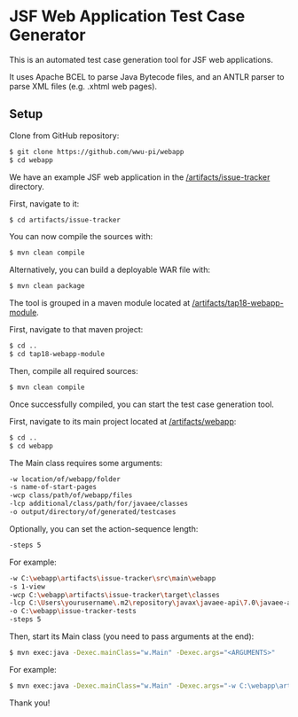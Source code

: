 # JSF Web Application Test Case Generator

This is an automated test case generation tool for JSF web applications.

It uses Apache BCEL to parse Java Bytecode files, and an ANTLR parser to parse XML files (e.g. .xhtml web pages).

## Setup

Clone from GitHub repository:

```bash
$ git clone https://github.com/wwu-pi/webapp
$ cd webapp
```

We have an example JSF web application in the [/artifacts/issue-tracker](https://github.com/wwu-pi/webapp/tree/master/artifacts/issue-tracker) directory.

First, navigate to it:

```bash
$ cd artifacts/issue-tracker
```

You can now compile the sources with:

```bash
$ mvn clean compile
```

Alternatively, you can build a deployable WAR file with:

```bash
$ mvn clean package
```

The tool is grouped in a maven module located at [/artifacts/tap18-webapp-module](https://github.com/wwu-pi/webapp/tree/master/artifacts/tap18-webapp-module).

First, navigate to that maven project:

```bash
$ cd ..
$ cd tap18-webapp-module
```

Then, compile all required sources:

```bash
$ mvn clean compile
```

Once successfully compiled, you can start the test case generation tool.

First, navigate to its main project located at [/artifacts/webapp](https://github.com/wwu-pi/webapp/tree/master/artifacts/webapp):

```bash
$ cd ..
$ cd webapp
```

The Main class requires some arguments:

```bash
-w location/of/webapp/folder
-s name-of-start-pages
-wcp class/path/of/webapp/files
-lcp additional/class/path/for/javaee/classes
-o output/directory/of/generated/testcases
```

Optionally, you can set the action-sequence length:

```bash
-steps 5
```

For example:

```bash
-w C:\webapp\artifacts\issue-tracker\src\main\webapp
-s 1-view
-wcp C:\webapp\artifacts\issue-tracker\target\classes
-lcp C:\Users\yourusername\.m2\repository\javax\javaee-api\7.0\javaee-api-7.0.jar
-o C:\webapp\issue-tracker-tests
-steps 5
```

Then, start its Main class (you need to pass arguments at the end):

```bash
$ mvn exec:java -Dexec.mainClass="w.Main" -Dexec.args="<ARGUMENTS>"
```

For example:

```bash
$ mvn exec:java -Dexec.mainClass="w.Main" -Dexec.args="-w C:\webapp\artifacts\issue-tracker\src\main\webapp -s 1-view -wcp C:\webapp\artifacts\issue-tracker\target\classes -lcp C:\Users\yourusername\.m2\repository\javax\javaee-api\7.0\javaee-api-7.0.jar -o C:\webapp\issue-tracker-tests -steps 5"
```

Thank you!
